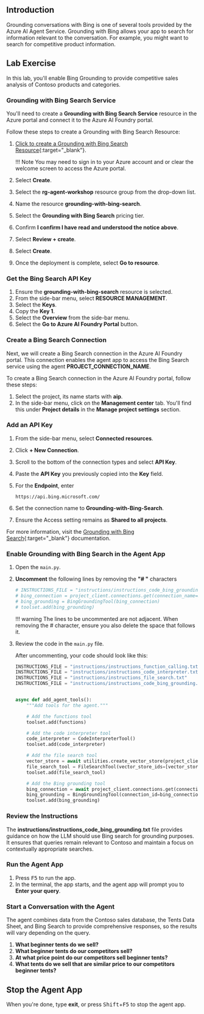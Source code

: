 ## Introduction

Grounding conversations with Bing is one of several tools provided by the Azure AI Agent Service. Grounding with Bing allows your app to search for information relevant to the conversation. For example, you might want to search for competitive product information.

## Lab Exercise

In this lab, you'll enable Bing Grounding to provide competitive sales analysis of Contoso products and categories.

### Grounding with Bing Search Service

You'll need to create a **Grounding with Bing Search Service** resource in the Azure portal and connect it to the Azure AI Foundry portal.

Follow these steps to create a Grounding with Bing Search Resource:

1. [Click to create a Grounding with Bing Search Resource](https://portal.azure.com/#view/Microsoft_Azure_Marketplace/GalleryItemDetailsBladeNopdl/id/Microsoft.BingGroundingSearch){:target="_blank"}.

    !!! Note
        You may need to sign in to your Azure account and or clear the welcome screen to access the Azure portal.

1. Select **Create**.
1. Select the **rg-agent-workshop** resource group from the drop-down list.
1. Name the resource **grounding-with-bing-search**.
1. Select the **Grounding with Bing Search** pricing tier.
1. Confirm **I confirm I have read and understood the notice above**.
1. Select **Review + create**.
1. Select **Create**.
1. Once the deployment is complete, select **Go to resource**.

### Get the Bing Search API Key

1. Ensure the **grounding-with-bing-search** resource is selected.
1. From the side-bar menu, select **RESOURCE MANAGEMENT**.
1. Select the **Keys**.
1. Copy the **Key 1**.
1. Select the **Overview** from the side-bar menu.
1. Select the **Go to Azure AI Foundry Portal** button.
<!-- 1. Select **Sign in** and enter your Azure account credentials. -->

### Create a Bing Search Connection

Next, we will create a Bing Search connection in the Azure AI Foundry portal. This connection enables the agent app to access the Bing Search service using the agent **PROJECT_CONNECTION_NAME**.

To create a Bing Search connection in the Azure AI Foundry portal, follow these steps:

1. Select the project, its name starts with **aip**.
2. In the side-bar menu, click on the **Management center** tab. You'll find this under **Project details** in the **Manage project settings** section.

### Add an API Key

1. From the side-bar menu, select **Connected resources**.
1. Click **+ New Connection**.
1. Scroll to the bottom of the connection types and select **API Key**.
1. Paste the **API Key** you previously copied into the **Key** field.
1. For the **Endpoint**, enter

    ```text
    https://api.bing.microsoft.com/
    ```


1. Set the connection name to **Grounding-with-Bing-Search**.
1. Ensure the Access setting remains as **Shared to all projects**.

For more information, visit the [Grounding with Bing Search](https://learn.microsoft.com/en-us/azure/ai-services/agents/how-to/tools/bing-grounding){:target="_blank"} documentation.

### Enable Grounding with Bing Search in the Agent App

1. Open the `main.py`.

1. **Uncomment** the following lines by removing the **"# "** characters

    ```python
    # INSTRUCTIONS_FILE = "instructions/instructions_code_bing_grounding.txt"
    # bing_connection = project_client.connections.get(connection_name=BING_CONNECTION_NAME)
    # bing_grounding = BingGroundingTool(bing_connection)
    # toolset.add(bing_grounding)
    ```

    !!! warning
        The lines to be uncommented are not adjacent. When removing the # character, ensure you also delete the space that follows it.

1. Review the code in the `main.py` file.

    After uncommenting, your code should look like this:

    ``` python
    INSTRUCTIONS_FILE = "instructions/instructions_function_calling.txt"
    INSTRUCTIONS_FILE = "instructions/instructions_code_interpreter.txt"
    INSTRUCTIONS_FILE = "instructions/instructions_file_search.txt"
    INSTRUCTIONS_FILE = "instructions/instructions_code_bing_grounding.txt"


    async def add_agent_tools():
        """Add tools for the agent."""
    
        # Add the functions tool
        toolset.add(functions)

        # Add the code interpreter tool
        code_interpreter = CodeInterpreterTool()
        toolset.add(code_interpreter)

        # Add the file search tool
        vector_store = await utilities.create_vector_store(project_client, DATA_SHEET_FILE)
        file_search_tool = FileSearchTool(vector_store_ids=[vector_store.id])
        toolset.add(file_search_tool)

        # Add the Bing grounding tool
        bing_connection = await project_client.connections.get(connection_name=BING_CONNECTION_NAME)
        bing_grounding = BingGroundingTool(connection_id=bing_connection.id)
        toolset.add(bing_grounding)
    ```

### Review the Instructions

The **instructions/instructions_code_bing_grounding.txt** file provides guidance on how the LLM should use Bing search for grounding purposes. It ensures that queries remain relevant to Contoso and maintain a focus on contextually appropriate searches.

### Run the Agent App

1. Press <kbd>F5</kbd> to run the app.
2. In the terminal, the app starts, and the agent app will prompt you to **Enter your query**.

### Start a Conversation with the Agent

The agent combines data from the Contoso sales database, the Tents Data Sheet, and Bing Search to provide comprehensive responses, so the results will vary depending on the query.

1. **What beginner tents do we sell?**
2. **What beginner tents do our competitors sell?**
3. **At what price point do our competitors sell beginner tents?**
4. **What tents do we sell that are similar price to our competitors beginner tents?**

## Stop the Agent App

When you're done, type **exit**, or press <kbd>Shift</kbd>+<kbd>F5</kbd> to stop the agent app.
